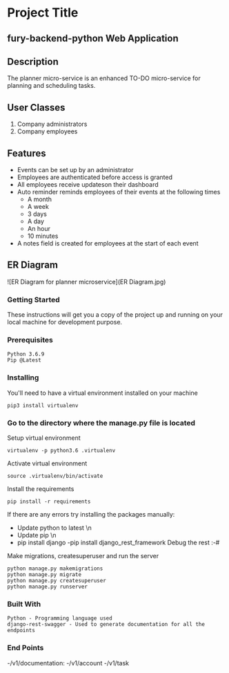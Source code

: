 # Project Title

## fury-backend-python Web Application

## Description
The planner micro-service is an enhanced TO-DO micro-service for planning and scheduling tasks.

## User Classes
1. Company administrators
2. Company employees

## Features
* Events can be set up by an administrator
* Employees are authenticated before access is granted
* All employees receive updateson their dashboard
* Auto reminder reminds employees of their events at the following times
  * A month
  * A week
  * 3 days
  * A day
  * An hour
  * 10 minutes
* A notes field is created for employees at the start of each event

## ER Diagram
![ER Diagram for planner microservice](ER Diagram.jpg)

### Getting Started

These instructions will get you a copy of the project up and running on your local machine for development purpose.

### Prerequisites

    Python 3.6.9
    Pip @Latest

### Installing

You'll need to have a virtual environment installed on your machine

    pip3 install virtualenv
### Go to the directory where the manage.py file is located
Setup virtual environment

    virtualenv -p python3.6 .virtualenv

Activate virtual environment

    source .virtualenv/bin/activate

Install the requirements

    pip install -r requirements


If there are any errors try installing the packages manually:
- Update python to latest \n
- Update pip \n
- pip install django
-pip install django_rest_framework
Debug the rest :-#

    

Make migrations, createsuperuser and run the server

    python manage.py makemigrations
    python manage.py migrate
    python manage.py createsuperuser
    python manage.py runserver

### Built With

    Python - Programming language used
    django-rest-swagger - Used to generate documentation for all the endpoints
### End Points   

-/v1/documentation:
-/v1/account
-/v1/task

